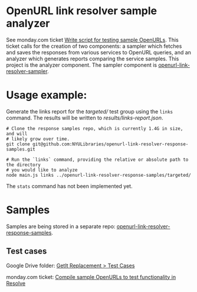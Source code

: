 # OpenURL link resolver sample analyzer

See monday.com ticket [Write script for testing sample OpenURLs](https://nyu-lib.monday.com/boards/765008773/pulses/3386819884).
This ticket calls for the creation of two components: a sampler which fetches and saves
the responses from various services to OpenURL queries, and an analyzer which generates
reports comparing the service samples. This project is the analyzer component.
The sampler component is [openurl\-link\-resolver\-sampler](https://github.com/NYULibraries/openurl-link-resolver-sampler).

# Usage example:

Generate the links report for the _targeted/_ test group using the `links` command.
The results will be written to _results/links-report.json_.

```shell
# Clone the response samples repo, which is currently 1.4G in size, and will
# likely grow over time.
git clone git@github.com:NYULibraries/openurl-link-resolver-response-samples.git

# Run the `links` command, providing the relative or absolute path to the directory
# you would like to analyze 
node main.js links ../openurl-link-resolver-response-samples/targeted/
```

The `stats` command has not been implemented yet.

# Samples

Samples are being stored in a separate repo: [openurl\-link\-resolver\-response\-samples](https://github.com/NYULibraries/openurl-link-resolver-response-samples).

## Test cases

Google Drive folder: [GetIt Replacement > Test Cases](https://drive.google.com/drive/folders/14HRMxGBCGT7k6xLy8YgFmo7f4CvUNshR)

monday.com ticket: [Compile sample OpenURLs to test functionality in Resolve](https://nyu-lib.monday.com/boards/765008773/pulses/3386767625)

